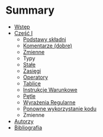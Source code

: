 # Summary

* [Wstęp](README.md)
* [Część I](czesc-i/README.md)
   * [Podstawy składni](czesc-i/podstawy-skladni.md)
   * [Komentarze (dobre)](czesc-i/komentarze.md)
   * [Zmienne](czesc-i/zmienne.md)
   * Typy
   * [Stałe](czesc-i/stale.md)
   * [Zasięgi](czesc-i/zasiegi.md)
   * [Operatory](czesc-i/operatory.md)
   * [Tablice](czesc-i/tablice.md)
   * [Instrukcje Warunkowe](czesc-i/instrukcje-warunkowe.md)
   * [Pętle](czesc-i/petle.md)
   * [Wyrażenia Regularne](czesc-i/wyrazenia-regularne.md)
   * [Ponowne wykorzystanie kodu](czesc-i/ponowne-wykorzystanie-kodu.md)
   * Zmienne
* [Autorzy](autorzy.md)
* [Bibliografia](bibliografia.md)

